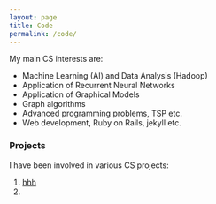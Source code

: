 ```yaml
---
layout: page
title: Code
permalink: /code/
---
```

My main CS interests are:

* Machine Learning (AI) and Data Analysis (Hadoop)
* Application of Recurrent Neural Networks
* Application of Graphical Models
* Graph algorithms
* Advanced programming problems, TSP etc.
* Web development, Ruby on Rails, jekyll etc.

### Projects

I have been involved in various CS projects:

1. [hhh][ggl]
2. 

[ggl]: /welcome/ "welcome_blog"

